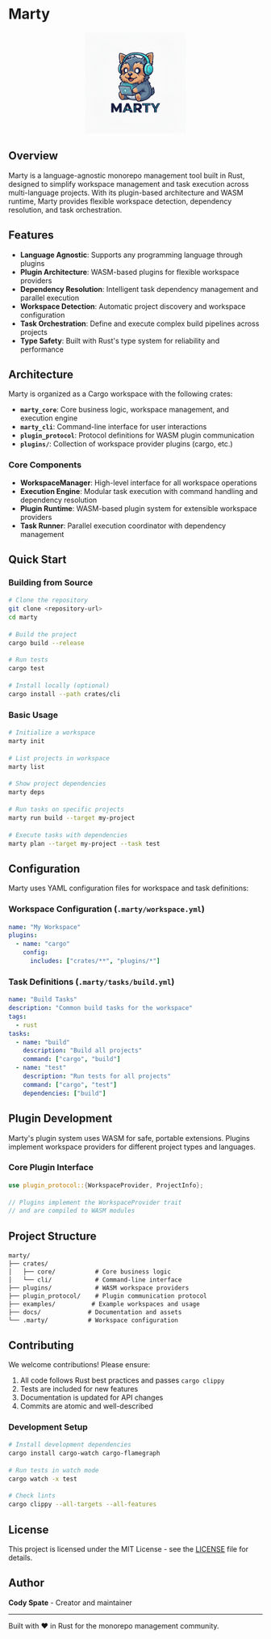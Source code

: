 # Marty

<div align="center">
  <img src="docs/images/marty.png" alt="Marty Logo" width="200" height="200">
</div>

## Overview

Marty is a language-agnostic monorepo management tool built in Rust, designed to simplify workspace management and task execution across multi-language projects. With its plugin-based architecture and WASM runtime, Marty provides flexible workspace detection, dependency resolution, and task orchestration.

## Features

- **Language Agnostic**: Supports any programming language through plugins
- **Plugin Architecture**: WASM-based plugins for flexible workspace providers
- **Dependency Resolution**: Intelligent task dependency management and parallel execution
- **Workspace Detection**: Automatic project discovery and workspace configuration
- **Task Orchestration**: Define and execute complex build pipelines across projects
- **Type Safety**: Built with Rust's type system for reliability and performance

## Architecture

Marty is organized as a Cargo workspace with the following crates:

- **`marty_core`**: Core business logic, workspace management, and execution engine
- **`marty_cli`**: Command-line interface for user interactions
- **`plugin_protocol`**: Protocol definitions for WASM plugin communication
- **`plugins/`**: Collection of workspace provider plugins (cargo, etc.)

### Core Components

- **WorkspaceManager**: High-level interface for all workspace operations
- **Execution Engine**: Modular task execution with command handling and dependency resolution
- **Plugin Runtime**: WASM-based plugin system for extensible workspace providers
- **Task Runner**: Parallel execution coordinator with dependency management

## Quick Start

### Building from Source

```bash
# Clone the repository
git clone <repository-url>
cd marty

# Build the project
cargo build --release

# Run tests
cargo test

# Install locally (optional)
cargo install --path crates/cli
```

### Basic Usage

```bash
# Initialize a workspace
marty init

# List projects in workspace
marty list

# Show project dependencies
marty deps

# Run tasks on specific projects
marty run build --target my-project

# Execute tasks with dependencies
marty plan --target my-project --task test
```

## Configuration

Marty uses YAML configuration files for workspace and task definitions:

### Workspace Configuration (`.marty/workspace.yml`)

```yaml
name: "My Workspace"
plugins:
  - name: "cargo"
    config:
      includes: ["crates/**", "plugins/*"]
```

### Task Definitions (`.marty/tasks/build.yml`)

```yaml
name: "Build Tasks"
description: "Common build tasks for the workspace"
tags: 
  - rust
tasks:
  - name: "build"
    description: "Build all projects"
    command: ["cargo", "build"]
  - name: "test"
    description: "Run tests for all projects"
    command: ["cargo", "test"]
    dependencies: ["build"]
```

## Plugin Development

Marty's plugin system uses WASM for safe, portable extensions. Plugins implement workspace providers for different project types and languages.

### Core Plugin Interface

```rust
use plugin_protocol::{WorkspaceProvider, ProjectInfo};

// Plugins implement the WorkspaceProvider trait
// and are compiled to WASM modules
```

## Project Structure

```
marty/
├── crates/
│   ├── core/           # Core business logic
│   └── cli/            # Command-line interface
├── plugins/            # WASM workspace providers
├── plugin_protocol/    # Plugin communication protocol
├── examples/          # Example workspaces and usage
├── docs/             # Documentation and assets
└── .marty/           # Workspace configuration
```

## Contributing

We welcome contributions! Please ensure:

1. All code follows Rust best practices and passes `cargo clippy`
2. Tests are included for new features
3. Documentation is updated for API changes
4. Commits are atomic and well-described

### Development Setup

```bash
# Install development dependencies
cargo install cargo-watch cargo-flamegraph

# Run tests in watch mode
cargo watch -x test

# Check lints
cargo clippy --all-targets --all-features
```

## License

This project is licensed under the MIT License - see the [LICENSE](LICENSE) file for details.

## Author

**Cody Spate** - Creator and maintainer

---

Built with ❤️ in Rust for the monorepo management community.